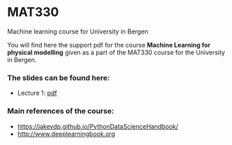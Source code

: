# MAT330
Machine learning course for University in Bergen

You will find here the support pdf for the course **Machine Learning for physical modelling** given as a part of the MAT330 course for the University in Bergen.

### The slides can be found here:
- Lecture 1: [pdf](lecture-1.pdf)

### Main references of the course:
- <https://jakevdp.github.io/PythonDataScienceHandbook/>
- <http://www.deeplearningbook.org>
